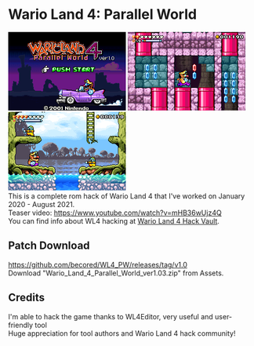 # Wario Land 4: Parallel World
![pic01](images/pic01.png) ![pic02](images/pic02.png) ![pic04](images/pic04.png)  
This is a complete rom hack of Wario Land 4 that I've worked on January 2020 - August 2021.  
Teaser video: https://www.youtube.com/watch?v=mHB36wUjz4Q  
You can find info about WL4 hacking at [Wario Land 4 Hack Vault](https://wario-land.github.io/HackVault/info.html).

## Patch Download
https://github.com/becored/WL4_PW/releases/tag/v1.0  
Download "Wario_Land_4_Parallel_World_ver1.03.zip" from Assets.

## Credits
I'm able to hack the game thanks to WL4Editor, very useful and user-friendly tool  
Huge appreciation for tool authors and Wario Land 4 hack community!  
